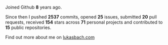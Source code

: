 Joined Github **8** years ago.

Since then I pushed **2537** commits, opened **25** issues, submitted **20** pull requests, received **154** stars across **71** personal projects and contributed to **15** public repositories.

Find out more about me on [lukasbach.com](https://lukasbach.com)
